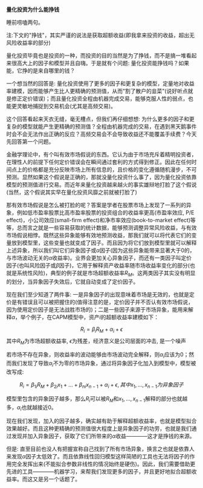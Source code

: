 **量化投资为什么能挣钱**

睡前唠嗑两句。

注:下文的"挣钱"，其实严谨的说法是获取超额收益(即我拿来投资的收益，超出无风险收益率的部分)

量化投资毕竟也是投资的一种，而投资的目的当然是为了挣钱，而不是搞一堆看起来很高大上的因子和模型并且自嗨。于是就有个问题: 量化投资能挣钱吗？如果能，它挣的是来自哪里的钱？

一个想当然的回答是: 量化投资使用了更多的因子和更复杂的模型，定量地对收益率建模，因而能够产生比人更精确的预测值，从而"割了散户的韭菜"(说好听点就是修正定价错误)；而且量化投资全程由机器完成交易，能够克服人性的弱点，也能更灵敏地捕捉到交易机会(尤其是高频交易)。

这个回答看起来天衣无缝，毫无槽点，但我们再仔细想想: 为什么更多的因子和更复杂的模型就能产生更精确的预测值？全程由机器完成的交易，在遇到黑天鹅事件时会不会无法作出正确的反应？高频交易会不会导致收益还不能覆盖手续费？今天先回答第一个问题。

金融学理论中，有个叫有效市场假说的东西。它认为由于市场充斥着精明投资者，在理性人的前提下任何定价错误会在瞬间通过套利的方式得到修正。因此在任何时间点上的价格都是充分反映市场上所有信息的，且价格的变化遵循随机漫步，不可预测。显然如果这个假说是正确的，那就没量化投资什么事了，因为量化投资依靠模型的预测值进行交易。而近年来量化投资越来越火的事实雄辩地打脸了这个假说(当然，这个假说其实早在量化投资风靡之前就被打脸了)

那有效市场假说是怎么被打脸的呢？答案是学者在股票市场上发现了一系列的异象，例如低市盈率股票比高市盈率股票的投资组合的收益率更高(市盈率效应, P/E effect)，小公司效应(small-firm effect)和净市率效应(book-to-market effect)等等，总而言之就是一些容易获取的统计数据，能够预测调整异常风险收益，与有效市场假说相悖。既然这些异象能够有效地预测收益，那我们就可以将代表它们的变量放到模型里，这些变量也就变成了因子。而且因为将它们放到模型里就可以解释上述异象，所以我们叫它们异象因子或$\alpha$因子(因为这些异象能带来显著大于0的，与市场波动无关的$\alpha$收益率)。业界会更加关心异象因子，而还有一类因子叫定价因子(也叫风险因子或$\beta$因子)，它用于解释资产收益率随市场收益率变化的部分(也就是系统性风险)，典型的例子就是市场超额收益率$R_M$。这两类因子其实没有明显的划分，当异象因子失效后，它就自动变成了定价因子。

现在我们至少知道了两件事: 一是异象因子的出现意味着市场是无效的，也就是定价是有错误且可以被把握住的(值得注意的是，定价因子并不否认有效市场假说，因为使用定价因子是无法战胜市场的)；二是一些因子来源于市场异象，能用来解释$\alpha$，举个例子，在CAPM模型中，资产$i$的超额收益率建模如下：

$$R_i = \beta_i R_M + \alpha_i + \epsilon$$其中$R_M$为市场超额收益率, $\epsilon$为残差，经济意义是公司层面的冲击, 是一个噪声 

若市场不存在异象，则收益率的波动能够由市场波动完全解释，则$\alpha_i$应该为0；然而我们发现了导致$\alpha_i$不为零的市场异象，通过将异象因子化加入到模型中，模型被改写成:

$$R_i = \beta_{1i} R_M + \beta_{2i} x_1 + ... + \beta_{ni} x_{n-1} + \alpha_i + \epsilon, 其中x_1, ..., x_{n-1}为异象因子$$

模型里包含的异象因子越多，那么$R_i$可以被$R_M$和$x_1, ... , x_{n-1}$解释的部分也就越多，$\alpha_i$也就越接近0。

现在我们发现，加入的因子越多，确实越有助于解释超额收益率，也就是模型拟合效果越好。而且这种更精确的预测值很大程度上是异象因子的功劳，也就是我们通过发现并加入异象因子，获取了它们所带来的$\alpha$收益————这才是挣钱的来源。

但是: 直至目前也没人有把握宣称自己找到了所有市场异象，换言之也就是依靠人来发现$\alpha$因子太低效了。而且依靠线性回归模型这样简陋的工具也无法将因子的作用完全发挥出来(不能拟合参数非线性的情况始终是硬伤)。因此，我们需要借助更先进的工具————机器学习，来帮我们发现更多的因子，并且更好地拟合超额收益率。而这又是另一个话题了。
